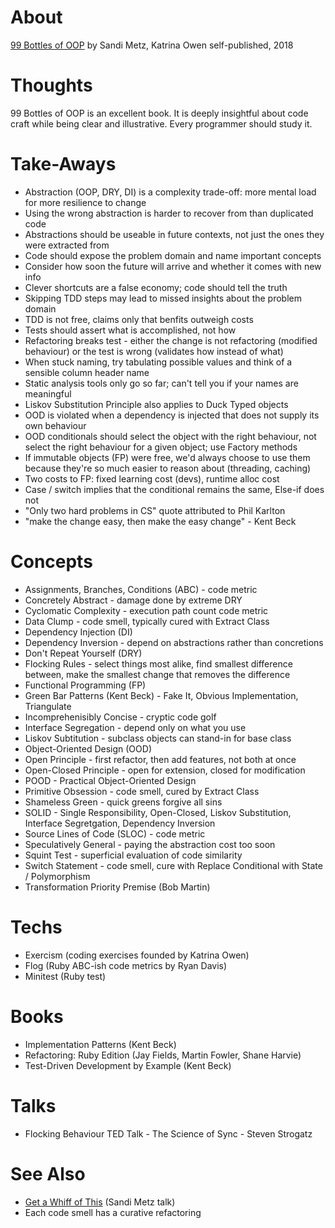 
# About

[99 Bottles of OOP](https://www.sandimetz.com/99bottles/)
by Sandi Metz, Katrina Owen
self-published, 2018

# Thoughts

99 Bottles of OOP is an excellent book. It is deeply insightful about code craft while being clear and illustrative. Every programmer should study it.

# Take-Aways

* Abstraction (OOP, DRY, DI) is a complexity trade-off: more mental load for more resilience to change
* Using the wrong abstraction is harder to recover from than duplicated code
* Abstractions should be useable in future contexts, not just the ones they were extracted from
* Code should expose the problem domain and name important concepts
* Consider how soon the future will arrive and whether it comes with new info
* Clever shortcuts are a false economy; code should tell the truth
* Skipping TDD steps may lead to missed insights about the problem domain
* TDD is not free, claims only that benfits outweigh costs
* Tests should assert what is accomplished, not how
* Refactoring breaks test - either the change is not refactoring (modified behaviour) or the test is wrong (validates how instead of what)
* When stuck naming, try tabulating possible values and think of a sensible column header name
* Static analysis tools only go so far; can't tell you if your names are meaningful
* Liskov Substitution Principle also applies to Duck Typed objects
* OOD is violated when a dependency is injected that does not supply its own behaviour
* OOD conditionals should select the object with the right behaviour, not select the right behaviour for a given object; use Factory methods
* If immutable objects (FP) were free, we'd always choose to use them because they're so much easier to reason about (threading, caching)
* Two costs to FP: fixed learning cost (devs), runtime alloc cost
* Case / switch implies that the conditional remains the same, Else-if does not
* "Only two hard problems in CS" quote attributed to Phil Karlton
* "make the change easy, then make the easy change" - Kent Beck

# Concepts

* Assignments, Branches, Conditions (ABC) - code metric
* Concretely Abstract - damage done by extreme DRY
* Cyclomatic Complexity - execution path count code metric
* Data Clump - code smell, typically cured with Extract Class
* Dependency Injection (DI)
* Dependency Inversion - depend on abstractions rather than concretions
* Don't Repeat Yourself (DRY)
* Flocking Rules - select things most alike, find smallest difference between, make the smallest change that removes the difference
* Functional Programming (FP)
* Green Bar Patterns (Kent Beck) - Fake It, Obvious Implementation, Triangulate
* Incomprehenisibly Concise - cryptic code golf
* Interface Segregation - depend only on what you use
* Liskov Subtitution - subclass objects can stand-in for base class
* Object-Oriented Design (OOD)
* Open Principle - first refactor, then add features, not both at once
* Open-Closed Principle - open for extension, closed for modification
* POOD - Practical Object-Oriented Design
* Primitive Obsession - code smell, cured by Extract Class
* Shameless Green - quick greens forgive all sins
* SOLID - Single Responsibility, Open-Closed, Liskov Substitution, Interface Segretgation, Dependency Inversion
* Source Lines of Code (SLOC) - code metric
* Speculatively General - paying the abstraction cost too soon
* Squint Test - superficial evaluation of code similarity
* Switch Statement - code smell, cure with Replace Conditional with State / Polymorphism
* Transformation Priority Premise (Bob Martin)

# Techs

* Exercism (coding exercises founded by Katrina Owen)
* Flog (Ruby ABC-ish code metrics by Ryan Davis)
* Minitest (Ruby test)

# Books

* Implementation Patterns (Kent Beck)
* Refactoring: Ruby Edition (Jay Fields, Martin Fowler, Shane Harvie)
* Test-Driven Development by Example (Kent Beck)

# Talks

* Flocking Behaviour TED Talk - The Science of Sync - Steven Strogatz

# See Also

* [Get a Whiff of This](https://www.youtube.com/watch?v=PJjHfa5yxlU) (Sandi Metz talk)
* Each code smell has a curative refactoring
